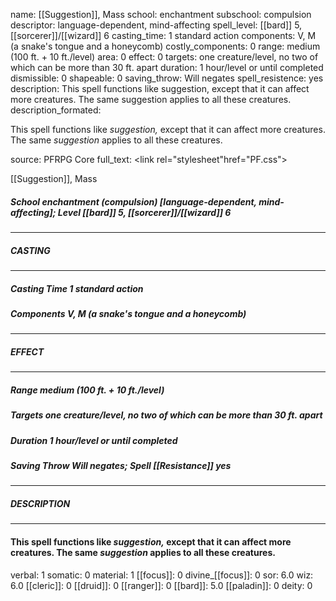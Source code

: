 name: [[Suggestion]], Mass
school: enchantment
subschool: compulsion
descriptor: language-dependent, mind-affecting
spell_level: [[bard]] 5, [[sorcerer]]/[[wizard]] 6
casting_time: 1 standard action
components: V, M (a snake's tongue and a honeycomb)
costly_components: 0
range: medium (100 ft. + 10 ft./level)
area: 0
effect: 0
targets: one creature/level, no two of which can be more than 30 ft. apart
duration: 1 hour/level or until completed
dismissible: 0
shapeable: 0
saving_throw: Will negates
spell_resistence: yes
description: This spell functions like suggestion, except that it can affect more creatures. The same suggestion applies to all these creatures.
description_formated: <p>This spell functions like <i><i>suggestion</i>,</i> except that it can affect more creatures. The same <i>suggestion</i> applies to all these creatures.</p>
source: PFRPG Core
full_text: <link rel="stylesheet"href="PF.css"><div class="heading"><p class="alignleft">[[Suggestion]], Mass</p><div style="clear: both;"></div></div><div><h5><b>School </b>enchantment (compulsion) [language-dependent, mind-affecting]; <b>Level </b>[[bard]] 5, [[sorcerer]]/[[wizard]] 6</h5></div><hr/><div><h5><b>CASTING</b></h5></div><hr/><div><h5><b>Casting Time </b>1 standard action</h5><h5><b>Components </b>V, M (a snake's tongue and a honeycomb)</h5></div><hr/><div><h5><b>EFFECT</b></h5></div><hr/><div><h5><b>Range </b>medium (100 ft. + 10 ft./level)</h5><h5><b>Targets </b>one creature/level, no two of which can be more than 30 ft. apart</h5><h5><b>Duration </b>1 hour/level or until completed</h5><h5><b>Saving Throw </b>Will negates; <b>Spell [[Resistance]] </b>yes</h5></div><hr/><div><h5><b>DESCRIPTION</b></h5></div><hr/><div><h4><p>This spell functions like <i><i>suggestion</i>,</i> except that it can affect more creatures. The same <i>suggestion</i> applies to all these creatures.</p></h4></div>
verbal: 1
somatic: 0
material: 1
[[focus]]: 0
divine_[[focus]]: 0
sor: 6.0
wiz: 6.0
[[cleric]]: 0
[[druid]]: 0
[[ranger]]: 0
[[bard]]: 5.0
[[paladin]]: 0
deity: 0
